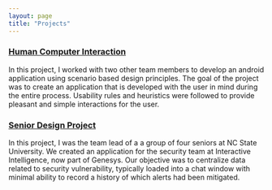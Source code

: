 ```yaml
---
layout: page
title: "Projects"
---
```

### [Human Computer Interaction]({{page.url}}/greenbeans)

In this project, I worked with two other team members to develop an android application 
using scenario based design principles. The goal of the project was to create an 
application that is developed with the user in mind during the entire process. 
Usability rules and heuristics were followed to provide pleasant and simple interactions
for the user.

### [Senior Design Project]({{page.url}}/seniorproject)

In this project, I was the team lead of a a group of four seniors at NC State University. 
We created an application for the security team at Interactive Intelligence, now part of Genesys.
Our objective was to centralize data related to security vulnerability, typically 
loaded into a chat window with minimal ability to record a history of which alerts had been mitigated.